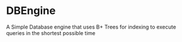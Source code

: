 # DBEngine
A Simple Database engine that uses B+ Trees for indexing to execute queries in the shortest possible time
